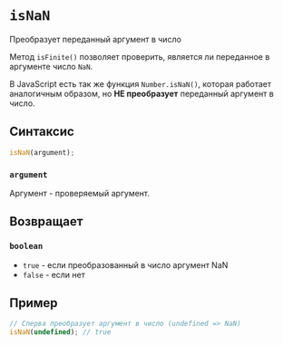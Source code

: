 # `isNaN`

Преобразует переданный аргумент в число

Метод `isFinite()` позволяет проверить, является ли переданное в аргументе число `NaN`.

В JavaScript есть так же функция `Number.isNaN()`, которая работает аналогичным образом, но **НЕ преобразует** переданный аргумент в число.

## Синтаксис

```js
isNaN(argument);
```

### `argument`

Аргумент - проверяемый аргумент.

## Возвращает

### `boolean`

- `true` - если преобразованный в число аргумент NaN
- `false` - если нет

## Пример

```js
// Сперва преобразует аргумент в число (undefined => NaN)
isNaN(undefined); // true
```

